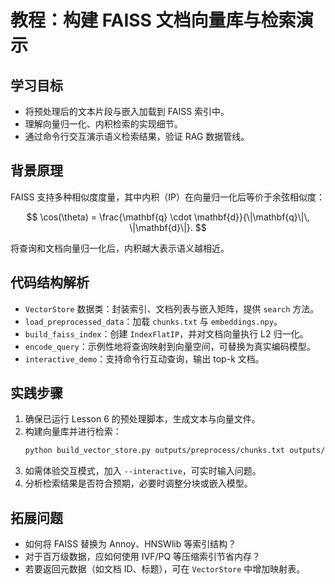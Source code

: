# 教程：构建 FAISS 文档向量库与检索演示

## 学习目标
- 将预处理后的文本片段与嵌入加载到 FAISS 索引中。
- 理解向量归一化、内积检索的实现细节。
- 通过命令行交互演示语义检索结果，验证 RAG 数据管线。

## 背景原理
FAISS 支持多种相似度度量，其中内积（IP）在向量归一化后等价于余弦相似度：

$$
\cos(\theta) = \frac{\mathbf{q} \cdot \mathbf{d}}{\|\mathbf{q}\|\, \|\mathbf{d}\|}.
$$

将查询和文档向量归一化后，内积越大表示语义越相近。

## 代码结构解析
- `VectorStore` 数据类：封装索引、文档列表与嵌入矩阵，提供 `search` 方法。
- `load_preprocessed_data`：加载 `chunks.txt` 与 `embeddings.npy`。
- `build_faiss_index`：创建 `IndexFlatIP`，并对文档向量执行 L2 归一化。
- `encode_query`：示例性地将查询映射到向量空间，可替换为真实编码模型。
- `interactive_demo`：支持命令行互动查询，输出 top-k 文档。

## 实践步骤
1. 确保已运行 Lesson 6 的预处理脚本，生成文本与向量文件。
2. 构建向量库并进行检索：
   ```bash
   python build_vector_store.py outputs/preprocess/chunks.txt outputs/preprocess/embeddings.npy --top_k 3
   ```
3. 如需体验交互模式，加入 `--interactive`，可实时输入问题。
4. 分析检索结果是否符合预期，必要时调整分块或嵌入模型。

## 拓展问题
- 如何将 FAISS 替换为 Annoy、HNSWlib 等索引结构？
- 对于百万级数据，应如何使用 IVF/PQ 等压缩索引节省内存？
- 若要返回元数据（如文档 ID、标题），可在 `VectorStore` 中增加映射表。
